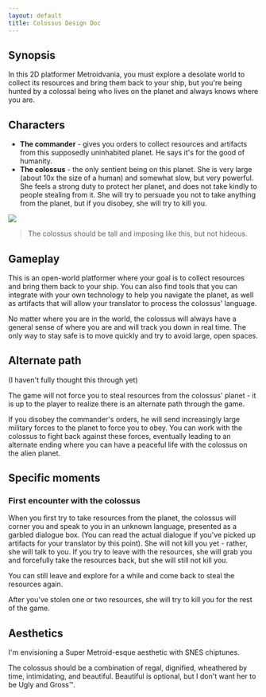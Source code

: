 ```yaml
---
layout: default
title: Colossus Design Doc
---
```


## Synopsis
In this 2D platformer Metroidvania, you must explore a desolate world to collect its resources and bring them back to your ship, but you're being hunted by a colossal being who lives on the planet and always knows where you are.

## Characters
- **The commander** - gives you orders to collect resources and artifacts from this supposedly uninhabited planet. He says it's for the good of humanity.
- **The colossus** - the only sentient being on this planet. She is very large (about 10x the size of a human) and somewhat slow, but very powerful. She feels a strong duty to protect her planet, and does not take kindly to people stealing from it. She will try to persuade you not to take anything from the planet, but if you disobey, she will try to kill you.

![](https://cdn.wikimg.net/en/metroidwiki/images/9/92/Mother_Brain_Bipedal.png)
> The colossus should be tall and imposing like this, but not hideous.

## Gameplay
This is an open-world platformer where your goal is to collect resources and bring them back to your ship. You can also find tools that you can integrate with your own technology to help you navigate the planet, as well as artifacts that will allow your translator to process the colossus' language.

No matter where you are in the world, the colossus will always have a general sense of where you are and will track you down in real time. The only way to stay safe is to move quickly and try to avoid large, open spaces.

## Alternate path
(I haven't fully thought this through yet)

The game will not force you to steal resources from the colossus' planet - it is up to the player to realize there is an alternate path through the game.

If you disobey the commander's orders, he will send increasingly large military forces to the planet to force you to obey. You can work with the colossus to fight back against these forces, eventually leading to an alternate ending where you can have a peaceful life with the colossus on the alien planet.

## Specific moments

### First encounter with the colossus
When you first try to take resources from the planet, the colossus will corner you and speak to you in an unknown language, presented as a garbled dialogue box. (You can read the actual dialogue if you've picked up artifacts for your translator by this point). She will not kill you yet - rather, she will talk to you. If you try to leave with the resources, she will grab you and forcefully take the resources back, but she will still not kill you.

You can still leave and explore for a while and come back to steal the resources again.

After you've stolen one or two resources, she will try to kill you for the rest of the game.

## Aesthetics
I'm envisioning a Super Metroid-esque aesthetic with SNES chiptunes.

The colossus should be a combination of regal, dignified, wheathered by time, intimidating, and beautiful. Beautiful is optional, but I don't want her to be Ugly and Gross™.
